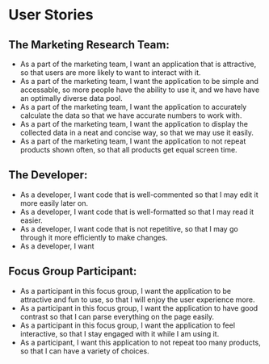 # User Stories 

## The Marketing Research Team:

- As a part of the marketing team, I want an application that is attractive, so that users are more likely to want to interact with it.
- As a part of the marketing team, I want the application to be simple and accessable, so more people have the ability to use it, and we have have an optimally diverse data pool. 
- As a part of the marketing team, I want the application to accurately calculate the data so that we have accurate numbers to work with.
- As a part of the marketing team, I want  the application to display the collected data in a neat and concise way, so that we may use it easily. 
- As a part of the marketing team, I want the application to not repeat products shown often, so that all products get equal screen time. 
## The Developer:

- As a developer, I want code that is well-commented so that I may edit it more easily later on.
- As a developer, I want code that is well-formatted so that I may read it easier.
- As a developer, I want code that is not repetitive, so that I may go through it more efficiently to make changes.
- As a developer, I want 

## Focus Group Participant:

- As a participant in this focus group, I want the application to be attractive and fun to use, so that I will enjoy the user experience more.
- As a participant in this focus group, I want the application to have good contrast so that I can parse everything on the page easily.
- As a participant in this focus group, I want the application to feel interactive, so that I stay engaged with it while I am using it.
- As a participant, I want this application to not repeat  too many products, so that I can have a variety of choices.

